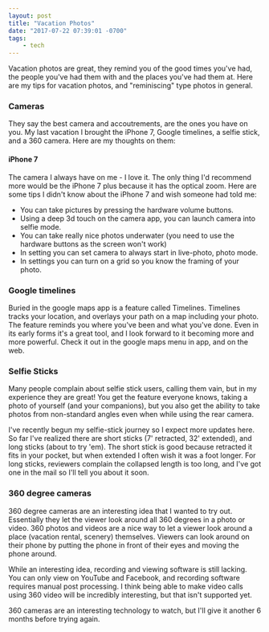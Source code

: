 ```yaml
---
layout: post
title: "Vacation Photos"
date: "2017-07-22 07:39:01 -0700"
tags:
    - tech
---
```


Vacation photos are great, they remind you of the good times you've had, the people you've had them with and the places you've had them at. Here are my tips for vacation photos, and "reminiscing" type photos in general.


### Cameras

They say the best camera and accoutrements, are the ones you have on you. My last vacation I brought the iPhone 7, Google timelines, a selfie stick, and a 360 camera. Here are my thoughts on them:

#### iPhone 7 

The camera I always have on me - I love it. The only thing I'd recommend more would be the iPhone 7 plus because it has the optical zoom. Here are some tips I didn't know about the iPhone 7 and wish someone had told me: 

* You can take pictures by pressing the hardware volume buttons.
* Using a deep 3d touch on the camera app, you can launch camera into selfie mode.
* You can take really nice photos underwater (you need to use the hardware buttons as the screen won't work)
* In setting you can set camera to always start in live-photo, photo mode.
* In settings you can turn on a grid so you know the framing of your photo.

### Google timelines

Buried in the google maps app is a feature called Timelines. Timelines tracks your location, and overlays your path on a map including your photo. The feature reminds you where you've been and what you've done. Even in its early forms it's a great tool, and I look forward to it becoming more and more powerful.  Check it out in the google maps menu in app, and on the web.


### Selfie Sticks

Many people complain about selfie stick users, calling them vain, but in my experience they are great! You get the feature everyone knows, taking a photo of yourself (and your companions), but you also get the ability to take photos from non-standard angles even when while using the rear camera.

I've recently begun my selfie-stick journey so I expect more updates here. So far I've realized there are short sticks (7' retracted, 32' extended), and long sticks (about to try 'em).  The short stick is good because retracted it fits in your pocket, but when extended I often wish it was a foot longer.  For long sticks, reviewers complain the collapsed length is too long, and I've got one in the mail so I'll tell you about it soon. 


### 360 degree cameras

360 degree cameras are an interesting idea that I wanted to try out. Essentially they let the viewer look around all 360 degrees in a photo or video. 360 photos and videos are a nice way to let a viewer look around a place (vacation rental, scenery) themselves.  Viewers can look around on their phone by putting the phone in front of their eyes and moving the phone around. 

While an interesting idea, recording and viewing software is still lacking. You can only view on YouTube and Facebook, and recording software requires manual post processing. I think being able to make video calls using 360 video will be incredibly interesting, but that isn't supported yet.

360 cameras are an interesting technology to watch, but I'll give it another 6 months before trying again.


